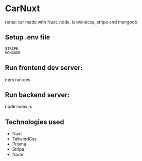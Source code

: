# CarNuxt
rental car made with Nuxt, node, tailwindcss, stripe and mongodb

## Setup .env file
```
STRIPE
MONGODB
```
## Run frontend dev server:
npm run dev

## Run backend server: 
node index.js 

## Technologies used
<ul>
  <li>Nuxt</li>
  <li>TailwindCss</li>
  <li>Prisma</li>
  <li>Stripe</li>
  <li>Node</li>
</ul>
